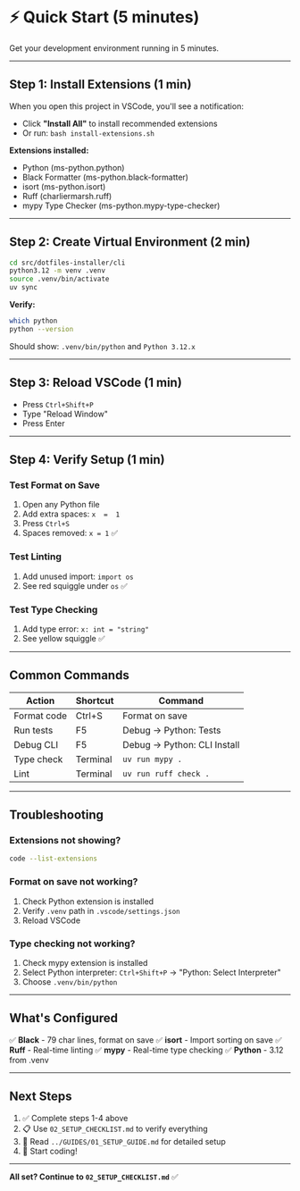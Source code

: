 # ⚡ Quick Start (5 minutes)

Get your development environment running in 5 minutes.

---

## Step 1: Install Extensions (1 min)

When you open this project in VSCode, you'll see a notification:
- Click **"Install All"** to install recommended extensions
- Or run: `bash install-extensions.sh`

**Extensions installed:**
- Python (ms-python.python)
- Black Formatter (ms-python.black-formatter)
- isort (ms-python.isort)
- Ruff (charliermarsh.ruff)
- mypy Type Checker (ms-python.mypy-type-checker)

---

## Step 2: Create Virtual Environment (2 min)

```bash
cd src/dotfiles-installer/cli
python3.12 -m venv .venv
source .venv/bin/activate
uv sync
```

**Verify:**
```bash
which python
python --version
```

Should show: `.venv/bin/python` and `Python 3.12.x`

---

## Step 3: Reload VSCode (1 min)

- Press `Ctrl+Shift+P`
- Type "Reload Window"
- Press Enter

---

## Step 4: Verify Setup (1 min)

### Test Format on Save
1. Open any Python file
2. Add extra spaces: `x  =  1`
3. Press `Ctrl+S`
4. Spaces removed: `x = 1` ✅

### Test Linting
1. Add unused import: `import os`
2. See red squiggle under `os` ✅

### Test Type Checking
1. Add type error: `x: int = "string"`
2. See yellow squiggle ✅

---

## Common Commands

| Action | Shortcut | Command |
|--------|----------|---------|
| Format code | Ctrl+S | Format on save |
| Run tests | F5 | Debug → Python: Tests |
| Debug CLI | F5 | Debug → Python: CLI Install |
| Type check | Terminal | `uv run mypy .` |
| Lint | Terminal | `uv run ruff check .` |

---

## Troubleshooting

### Extensions not showing?
```bash
code --list-extensions
```

### Format on save not working?
1. Check Python extension is installed
2. Verify `.venv` path in `.vscode/settings.json`
3. Reload VSCode

### Type checking not working?
1. Check mypy extension is installed
2. Select Python interpreter: `Ctrl+Shift+P` → "Python: Select Interpreter"
3. Choose `.venv/bin/python`

---

## What's Configured

✅ **Black** - 79 char lines, format on save
✅ **isort** - Import sorting on save
✅ **Ruff** - Real-time linting
✅ **mypy** - Real-time type checking
✅ **Python** - 3.12 from .venv

---

## Next Steps

1. ✅ Complete steps 1-4 above
2. 📋 Use `02_SETUP_CHECKLIST.md` to verify everything
3. 📖 Read `../GUIDES/01_SETUP_GUIDE.md` for detailed setup
4. 🚀 Start coding!

---

**All set? Continue to `02_SETUP_CHECKLIST.md`** ✅


